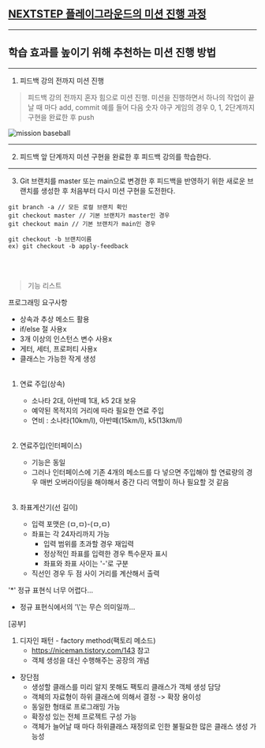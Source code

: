 ## [NEXTSTEP 플레이그라운드의 미션 진행 과정](https://github.com/next-step/nextstep-docs/blob/master/playground/README.md)

---
## 학습 효과를 높이기 위해 추천하는 미션 진행 방법

---
1. 피드백 강의 전까지 미션 진행 
> 피드백 강의 전까지 혼자 힘으로 미션 진행. 미션을 진행하면서 하나의 작업이 끝날 때 마다 add, commit
> 예를 들어 다음 숫자 야구 게임의 경우 0, 1, 2단계까지 구현을 완료한 후 push

![mission baseball](https://raw.githubusercontent.com/next-step/nextstep-docs/master/playground/images/mission_baseball.png)

---
2. 피드백 앞 단계까지 미션 구현을 완료한 후 피드백 강의를 학습한다.

---
3. Git 브랜치를 master 또는 main으로 변경한 후 피드백을 반영하기 위한 새로운 브랜치를 생성한 후 처음부터 다시 미션 구현을 도전한다.

```
git branch -a // 모든 로컬 브랜치 확인
git checkout master // 기본 브랜치가 master인 경우
git checkout main // 기본 브랜치가 main인 경우

git checkout -b 브랜치이름
ex) git checkout -b apply-feedback
```
<br><br>

> 기능 리스트

프로그래밍 요구사항
- 상속과 추상 메소드 활용
- if/else 절 사용x
- 3개 이상의 인스턴스 변수 사용x
- 게터, 세터, 프로퍼티 사용x
- 클래스는 가능한 작게 생성
<br><br>

1. 연료 주입(상속)
   - 소나타 2대, 아반떼 1대, k5 2대 보유
   - 예약된 목적지의 거리에 따라 필요한 연료 주입
   - 연비 : 소나타(10km/l), 아반떼(15km/l), k5(13km/l)
<br><br>

2. 연료주입(인터페이스)
   - 기능은 동일
   - 그러나 인터페이스에 기존 4개의 메소드를 다 넣으면 주입해야 할 연료량의 경우 매번 오버라이딩을 해야해서 중간 다리 역할이 하나 필요할 것 같음
<br><br>

3. 좌표계산기(선 길이)
   - 입력 포맷은 (ㅁ,ㅁ)-(ㅁ,ㅁ)
   - 좌표는 각 24자리까지 가능
      - 입력 범위를 초과할 경우 재입력
      - 정상적인 좌표를 입력한 경우 특수문자 표시
      - 좌표와 좌표 사이는 '-'로 구분
   - 직선인 경우 두 점 사이 거리를 계산해서 출력
   
'*' 정규 표현식 너무 어렵다...
   - 정규 표현식에서의 '\\'는 무슨 의미일까...

[공부]  
1. 디자인 패턴 - factory method(팩토리 메소드)
   - https://niceman.tistory.com/143 참고
   - 객체 생성을 대신 수행해주는 공장의 개념
- 장단점
   - 생성할 클래스를 미리 알지 못해도 팩토리 클래스가 객체 생성 담당
   - 객체의 자료형이 하위 클래스에 의해서 결정 -> 확장 용이성
   - 동일한 형태로 프로그래밍 가능
   - 확장성 있는 전체 프로젝트 구성 가능
   - 객체가 늘어날 때 마다 하위클래스 재정의로 인한 불필요한 많은 클래스 생성 가능성
